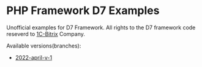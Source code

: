 # PHP Framework D7 Examples

Unofficial examples for D7 Framework. All rights to the D7 framework code reseverd to [1C-Bitrix](https://www.1c-bitrix.ru/) Company.

Available versions(branches):

* [2022-april-v-1](https://github.com/d7xz/examples/tree/2022-april-v-1)